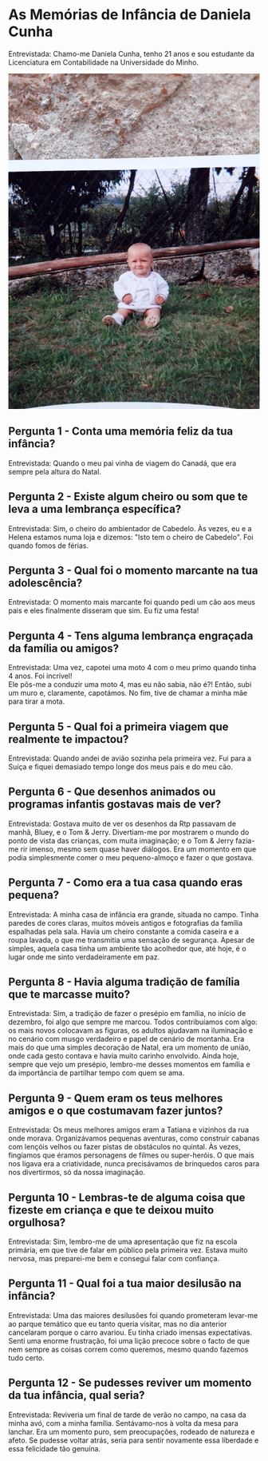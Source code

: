 # As Memórias de Infância de Daniela Cunha

Entrevistada: Chamo-me Daniela Cunha, tenho 21 anos e sou estudante da Licenciatura em Contabilidade na Universidade do Minho.

![Memória de família](pequenacunha.jpg)

## Pergunta 1 - Conta uma memória feliz da tua infância?  
Entrevistada: Quando o meu pai vinha de viagem do Canadá, que era sempre pela altura do Natal.  

## Pergunta 2 - Existe algum cheiro ou som que te leva a uma lembrança específica?  
Entrevistada: Sim, o cheiro do ambientador de Cabedelo. Às vezes, eu e a Helena estamos numa loja e dizemos: "Isto tem o cheiro de Cabedelo". Foi quando fomos de férias.  

## Pergunta 3 - Qual foi o momento marcante na tua adolescência?  
Entrevistada: O momento mais marcante foi quando pedi um cão aos meus pais e eles finalmente disseram que sim. Eu fiz uma festa!  

## Pergunta 4 - Tens alguma lembrança engraçada da família ou amigos?  
Entrevistada: Uma vez, capotei uma moto 4 com o meu primo quando tinha 4 anos. Foi incrível!  
Ele pôs-me a conduzir uma moto 4, mas eu não sabia, não é?! Então, subi um muro e, claramente, capotámos. No fim, tive de chamar a minha mãe para tirar a mota.  

## Pergunta 5 - Qual foi a primeira viagem que realmente te impactou?  
Entrevistada: Quando andei de avião sozinha pela primeira vez. Fui para a Suíça e fiquei demasiado tempo longe dos meus pais e do meu cão.  

## Pergunta 6 - Que desenhos animados ou programas infantis gostavas mais de ver? 
Entrevistada: Gostava muito de ver os desenhos da Rtp passavam de manhã, Bluey, e o Tom & Jerry. Divertiam-me por mostrarem o mundo do ponto de vista das crianças, com muita imaginação; e o Tom & Jerry fazia-me rir imenso, mesmo sem quase haver diálogos. Era um momento em que podia simplesmente comer o meu pequeno-almoço e fazer o que gostava.

## Pergunta 7 - Como era a tua casa quando eras pequena?
Entrevistada: A minha casa de infância era grande, situada no campo. Tinha paredes de cores claras, muitos móveis antigos e fotografias da família espalhadas pela sala. Havia um cheiro constante a comida caseira e a roupa lavada, o que me transmitia uma sensação de segurança.  Apesar de simples, aquela casa tinha um ambiente tão acolhedor que, até hoje, é o lugar onde me sinto verdadeiramente em paz.

## Pergunta 8 - Havia alguma tradição de família que te marcasse muito?
Entrevistada: Sim, a tradição de fazer o presépio em família, no início de dezembro, foi algo que sempre me marcou. Todos contribuíamos com algo: os mais novos colocavam as figuras, os adultos ajudavam na iluminação e no cenário com musgo verdadeiro e papel de cenário de montanha. Era mais do que uma simples decoração de Natal, era um momento de união, onde cada gesto contava e havia muito carinho envolvido. Ainda hoje, sempre que vejo um presépio, lembro-me desses momentos em família e da importância de partilhar tempo com quem se ama.

## Pergunta 9 - Quem eram os teus melhores amigos e o que costumavam fazer juntos?
Entrevistada: Os meus melhores amigos eram a Tatiana e vizinhos da rua onde morava. Organizávamos pequenas aventuras, como construir cabanas com lençóis velhos ou fazer pistas de obstáculos no quintal. Às vezes, fingíamos que éramos personagens de filmes ou super-heróis. O que mais nos ligava era a criatividade, nunca precisávamos de brinquedos caros para nos divertirmos, só da nossa imaginação.

## Pergunta 10 - Lembras-te de alguma coisa que fizeste em criança e que te deixou muito orgulhosa?
Entrevistada: Sim, lembro-me de uma apresentação que fiz na escola primária, em que tive de falar em público pela primeira vez. Estava muito nervosa, mas preparei-me bem e consegui falar com confiança. 

## Pergunta 11 - Qual foi a tua maior desilusão na infância?
Entrevistada: Uma das maiores desilusões foi quando prometeram levar-me ao parque temático que eu tanto queria visitar, mas no dia anterior cancelaram porque o carro avariou. Eu tinha criado imensas expectativas. Senti uma enorme frustração, foi uma lição precoce sobre o facto de que nem sempre as coisas correm como queremos, mesmo quando fazemos tudo certo.

## Pergunta 12 - Se pudesses reviver um momento da tua infância, qual seria?
Entrevistada: Reviveria um final de tarde de verão no campo, na casa da minha avó, com a minha família.  Sentávamo-nos à volta da mesa para lanchar. Era um momento puro, sem preocupações, rodeado de natureza e afeto. Se pudesse voltar atrás, seria para sentir novamente essa liberdade e essa felicidade tão genuína.
